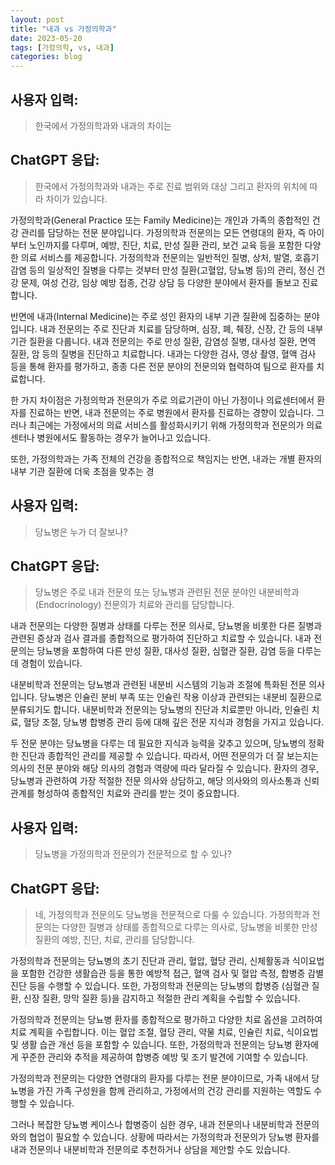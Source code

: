 ```yaml
---
layout: post
title: "내과 vs 가정의학과"
date: 2023-05-20
tags: [가정의학, vs, 내과]
categories: blog
---
```


## 사용자 입력:
> 한국에서 가정의학과와 내과의 차이는

## ChatGPT 응답:
> 한국에서 가정의학과와 내과는 주로 진료 범위와 대상 그리고 환자의 위치에 따라 차이가 있습니다.

가정의학과(General Practice 또는 Family Medicine)는 개인과 가족의 종합적인 건강 관리를 담당하는 전문 분야입니다. 가정의학과 전문의는 모든 연령대의 환자, 즉 아이부터 노인까지를 다루며, 예방, 진단, 치료, 만성 질환 관리, 보건 교육 등을 포함한 다양한 의료 서비스를 제공합니다. 가정의학과 전문의는 일반적인 질병, 상처, 발열, 호흡기 감염 등의 일상적인 질병을 다루는 것부터 만성 질환(고혈압, 당뇨병 등)의 관리, 정신 건강 문제, 여성 건강, 임상 예방 접종, 건강 상담 등 다양한 분야에서 환자를 돌보고 진료합니다.

반면에 내과(Internal Medicine)는 주로 성인 환자의 내부 기관 질환에 집중하는 분야입니다. 내과 전문의는 주로 진단과 치료를 담당하며, 심장, 폐, 췌장, 신장, 간 등의 내부 기관 질환을 다룹니다. 내과 전문의는 주로 만성 질환, 감염성 질병, 대사성 질환, 면역 질환, 암 등의 질병을 진단하고 치료합니다. 내과는 다양한 검사, 영상 촬영, 혈액 검사 등을 통해 환자를 평가하고, 종종 다른 전문 분야의 전문의와 협력하여 팀으로 환자를 치료합니다.

한 가지 차이점은 가정의학과 전문의가 주로 의료기관이 아닌 가정이나 의료센터에서 환자를 진료하는 반면, 내과 전문의는 주로 병원에서 환자를 진료하는 경향이 있습니다. 그러나 최근에는 가정에서의 의료 서비스를 활성화시키기 위해 가정의학과 전문의가 의료센터나 병원에서도 활동하는 경우가 늘어나고 있습니다.

또한, 가정의학과는 가족 전체의 건강을 종합적으로 책임지는 반면, 내과는 개별 환자의 내부 기관 질환에 더욱 초점을 맞추는 경

## 사용자 입력:
> 당뇨병은 누가 더 잘보나?

## ChatGPT 응답:
> 당뇨병은 주로 내과 전문의 또는 당뇨병과 관련된 전문 분야인 내분비학과 (Endocrinology) 전문의가 치료와 관리를 담당합니다. 

내과 전문의는 다양한 질병과 상태를 다루는 전문 의사로, 당뇨병을 비롯한 다른 질병과 관련된 증상과 검사 결과를 종합적으로 평가하여 진단하고 치료할 수 있습니다. 내과 전문의는 당뇨병을 포함하여 다른 만성 질환, 대사성 질환, 심혈관 질환, 감염 등을 다루는 데 경험이 있습니다.

내분비학과 전문의는 당뇨병과 관련된 내분비 시스템의 기능과 조절에 특화된 전문 의사입니다. 당뇨병은 인슐린 분비 부족 또는 인슐린 작용 이상과 관련되는 내분비 질환으로 분류되기도 합니다. 내분비학과 전문의는 당뇨병의 진단과 치료뿐만 아니라, 인슐린 치료, 혈당 조절, 당뇨병 합병증 관리 등에 대해 깊은 전문 지식과 경험을 가지고 있습니다.

두 전문 분야는 당뇨병을 다루는 데 필요한 지식과 능력을 갖추고 있으며, 당뇨병의 정확한 진단과 종합적인 관리를 제공할 수 있습니다. 따라서, 어떤 전문의가 더 잘 보는지는 의사의 전문 분야와 해당 의사의 경험과 역량에 따라 달라질 수 있습니다. 환자의 경우, 당뇨병과 관련하여 가장 적절한 전문 의사와 상담하고, 해당 의사와의 의사소통과 신뢰 관계를 형성하여 종합적인 치료와 관리를 받는 것이 중요합니다.

## 사용자 입력:
> 당뇨병을 가정의학과 전문의가 전문적으로 할 수 있나?

## ChatGPT 응답:
> 네, 가정의학과 전문의도 당뇨병을 전문적으로 다룰 수 있습니다. 가정의학과 전문의는 다양한 질병과 상태를 종합적으로 다루는 의사로, 당뇨병을 비롯한 만성 질환의 예방, 진단, 치료, 관리를 담당합니다.

가정의학과 전문의는 당뇨병의 초기 진단과 관리, 혈압, 혈당 관리, 신체활동과 식이요법을 포함한 건강한 생활습관 등을 통한 예방적 접근, 혈액 검사 및 혈압 측정, 합병증 감별 진단 등을 수행할 수 있습니다. 또한, 가정의학과 전문의는 당뇨병의 합병증 (심혈관 질환, 신장 질환, 망막 질환 등)을 감지하고 적절한 관리 계획을 수립할 수 있습니다.

가정의학과 전문의는 당뇨병 환자를 종합적으로 평가하고 다양한 치료 옵션을 고려하여 치료 계획을 수립합니다. 이는 혈압 조절, 혈당 관리, 약물 치료, 인슐린 치료, 식이요법 및 생활 습관 개선 등을 포함할 수 있습니다. 또한, 가정의학과 전문의는 당뇨병 환자에게 꾸준한 관리와 추적을 제공하여 합병증 예방 및 조기 발견에 기여할 수 있습니다.

가정의학과 전문의는 다양한 연령대의 환자를 다루는 전문 분야이므로, 가족 내에서 당뇨병을 가진 가족 구성원을 함께 관리하고, 가정에서의 건강 관리를 지원하는 역할도 수행할 수 있습니다.

그러나 복잡한 당뇨병 케이스나 합병증이 심한 경우, 내과 전문의나 내분비학과 전문의와의 협업이 필요할 수 있습니다. 상황에 따라서는 가정의학과 전문의가 당뇨병 환자를 내과 전문의나 내분비학과 전문의로 추천하거나 상담을 제안할 수도 있습니다.

